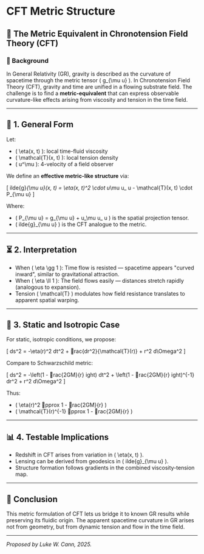 # CFT Metric Structure

## 📐 The Metric Equivalent in Chronotension Field Theory (CFT)

### 🌌 Background

In General Relativity (GR), gravity is described as the curvature of spacetime through the metric tensor \( g_{\mu
u} \). In Chronotension Field Theory (CFT), gravity and time are unified in a flowing substrate field. The challenge is to find a **metric-equivalent** that can express observable curvature-like effects arising from viscosity and tension in the time field.

---

## 🧮 1. General Form

Let:

- \( \eta(x, t) \): local time-fluid viscosity
- \( \mathcal{T}(x, t) \): local tension density
- \( u^\mu \): 4-velocity of a field observer

We define an **effective metric-like structure** via:

\[
	ilde{g}_{\mu
u}(x, t) = \eta(x, t)^2 \cdot u_\mu u_
u - \mathcal{T}(x, t) \cdot P_{\mu
u}
\]

Where:

- \( P_{\mu
u} = g_{\mu
u} + u_\mu u_
u \) is the spatial projection tensor.
- \( 	ilde{g}_{\mu
u} \) is the CFT analogue to the metric.

---

## ⏳ 2. Interpretation

- When \( \eta \gg 1 \): Time flow is resisted — spacetime appears "curved inward", similar to gravitational attraction.
- When \( \eta \ll 1 \): The field flows easily — distances stretch rapidly (analogous to expansion).
- Tension \( \mathcal{T} \) modulates how field resistance translates to apparent spatial warping.

---

## 🧲 3. Static and Isotropic Case

For static, isotropic conditions, we propose:

\[
ds^2 = -\eta(r)^2 dt^2 + rac{dr^2}{\mathcal{T}(r)} + r^2 d\Omega^2
\]

Compare to Schwarzschild metric:

\[
ds^2 = -\left(1 - rac{2GM}{r}ight) dt^2 + \left(1 - rac{2GM}{r}ight)^{-1} dr^2 + r^2 d\Omega^2
\]

Thus:

- \( \eta(r)^2 pprox 1 - rac{2GM}{r} \)
- \( \mathcal{T}(r)^{-1} pprox 1 - rac{2GM}{r} \)

---

## 📊 4. Testable Implications

- Redshift in CFT arises from variation in \( \eta(x, t) \).
- Lensing can be derived from geodesics in \( 	ilde{g}_{\mu
u} \).
- Structure formation follows gradients in the combined viscosity-tension map.

---

## 🧠 Conclusion

This metric formulation of CFT lets us bridge it to known GR results while preserving its fluidic origin. The apparent spacetime curvature in GR arises not from geometry, but from dynamic tension and flow in the time field.

---

*Proposed by Luke W. Cann, 2025.*

